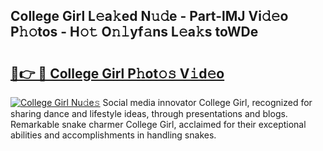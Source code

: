 ## College Girl L𝚎a𝚔ed N𝚞𝚍e - Part-lMJ Vi𝚍𝚎o P𝚑𝚘tos - H𝚘𝚝 O𝚗𝚕yf𝚊ns L𝚎a𝚔s toWDe

# <h2><a href="http://kfey3c.oniu.top/?m=College+Girl">🔗👉 🔴 College Girl P𝚑ot𝚘𝚜 V𝚒d𝚎o</a></h2>

[![College Girl Nu𝚍e𝚜](https://i.imgur.com/0qMVB7G.gif)](http://kfey3c.oniu.top/?m=College+Girl)
Social media innovator College Girl, recognized for sharing dance and lifestyle ideas, through presentations and blogs. Remarkable snake charmer College Girl, acclaimed for their exceptional abilities and accomplishments in handling snakes.  
